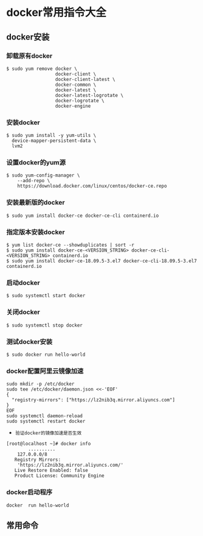 # docker常用指令大全

## docker安装

### 卸载原有docker
```
$ sudo yum remove docker \
                  docker-client \
                  docker-client-latest \
                  docker-common \
                  docker-latest \
                  docker-latest-logrotate \
                  docker-logrotate \
                  docker-engine
```
### 安装docker
```
$ sudo yum install -y yum-utils \
  device-mapper-persistent-data \
  lvm2
```
### 设置docker的yum源

```
$ sudo yum-config-manager \
    --add-repo \
    https://download.docker.com/linux/centos/docker-ce.repo
```
### 安装最新版的docker

```
$ sudo yum install docker-ce docker-ce-cli containerd.io

```

### 指定版本安装docker

```
$ yum list docker-ce --showduplicates | sort -r
$ sudo yum install docker-ce-<VERSION_STRING> docker-ce-cli-<VERSION_STRING> containerd.io
$ sudo yum install docker-ce-18.09.5-3.el7 docker-ce-cli-18.09.5-3.el7 containerd.io
```
### 启动docker
```
$ sudo systemctl start docker
```

### 关闭docker

```
$ sudo systemctl stop docker
```

### 测试docker安装

```
$ sudo docker run hello-world
```


### docker配置阿里云镜像加速
```
sudo mkdir -p /etc/docker
sudo tee /etc/docker/daemon.json <<-'EOF'
{
  "registry-mirrors": ["https://lz2nib3q.mirror.aliyuncs.com"]
}
EOF
sudo systemctl daemon-reload
sudo systemctl restart docker
```

- `验证docker的镜像加速是否生效`

```
[root@localhost ~]# docker info
		..........
    127.0.0.0/8
   Registry Mirrors:
    'https://lz2nib3q.mirror.aliyuncs.com/'
   Live Restore Enabled: false
   Product License: Community Engine
```


### docker启动程序

```
docker  run hello-world

```


## 常用命令







